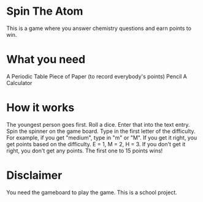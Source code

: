 # Spin The Atom
This is a game where you answer chemistry questions and earn points to win.

# What you need
A Periodic Table
Piece of Paper (to record everybody's points)
Pencil
A Calculator

# How it works
The youngest person goes first.
Roll a dice. Enter that into the text entry.
Spin the spinner on the game board. Type in the first letter of the difficulty. For example, if you get "medium", type in "m" or "M".
If you get it right, you get points based on the difficulty. E = 1, M = 2, H = 3.
If you don't get it right, you don't get any points.
The first one to 15 points wins!

# Disclaimer
You need the gameboard to play the game.
This is a school project.
